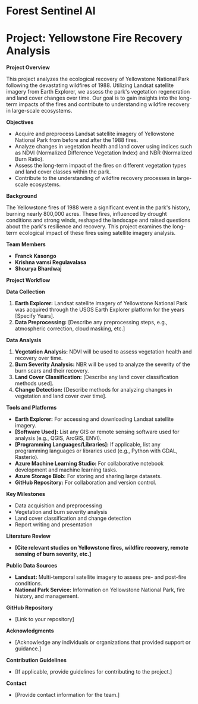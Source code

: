 # Forest Sentinel AI 

# Project: Yellowstone Fire Recovery Analysis

**Project Overview**

This project analyzes the ecological recovery of Yellowstone National Park following the devastating wildfires of 1988. Utilizing Landsat satellite imagery from Earth Explorer, we assess the park's vegetation regeneration and land cover changes over time. Our goal is to gain insights into the long-term impacts of the fires and contribute to understanding wildfire recovery in large-scale ecosystems.

**Objectives**

* Acquire and preprocess Landsat satellite imagery of Yellowstone National Park from before and after the 1988 fires.
* Analyze changes in vegetation health and land cover using indices such as NDVI (Normalized Difference Vegetation Index) and NBR (Normalized Burn Ratio).
* Assess the long-term impact of the fires on different vegetation types and land cover classes within the park.
* Contribute to the understanding of wildfire recovery processes in large-scale ecosystems.

**Background**

The Yellowstone fires of 1988 were a significant event in the park's history, burning nearly 800,000 acres. These fires, influenced by drought conditions and strong winds,  reshaped the landscape and raised questions about the park's resilience and recovery. This project examines the long-term ecological impact of these fires using satellite imagery analysis.

**Team Members**

* **Franck Kasongo** 
* **Krishna vamsi Regulavalasa** 
* **Shourya Bhardwaj** 

**Project Workflow**

**Data Collection**

1. **Earth Explorer:** Landsat satellite imagery of Yellowstone National Park was acquired through the USGS Earth Explorer platform for the years [Specify Years].
2. **Data Preprocessing:**  [Describe any preprocessing steps, e.g., atmospheric correction, cloud masking, etc.]

**Data Analysis**

1. **Vegetation Analysis:**  NDVI will be used to assess vegetation health and recovery over time.
2. **Burn Severity Analysis:** NBR will be used to analyze the severity of the burn scars and their recovery.
3. **Land Cover Classification:**  [Describe any land cover classification methods used].
4. **Change Detection:**  [Describe methods for analyzing changes in vegetation and land cover over time].

**Tools and Platforms**

* **Earth Explorer:** For accessing and downloading Landsat satellite imagery.
* **[Software Used]:**  List any GIS or remote sensing software used for analysis (e.g., QGIS, ArcGIS, ENVI).
* **[Programming Languages/Libraries]:** If applicable, list any programming languages or libraries used (e.g., Python with GDAL, Rasterio).
* **Azure Machine Learning Studio:** For collaborative notebook development and machine learning tasks.
* **Azure Storage Blob:** For storing and sharing large datasets.
* **GitHub Repository:** For collaboration and version control.

**Key Milestones**

* Data acquisition and preprocessing
* Vegetation and burn severity analysis
* Land cover classification and change detection
* Report writing and presentation

**Literature Review**

* **[Cite relevant studies on Yellowstone fires, wildfire recovery, remote sensing of burn severity, etc.]**

**Public Data Sources**

* **Landsat:** Multi-temporal satellite imagery to assess pre- and post-fire conditions.
* **National Park Service:** Information on Yellowstone National Park, fire history, and management.

**GitHub Repository**

* [Link to your repository]

**Acknowledgments**

* [Acknowledge any individuals or organizations that provided support or guidance.]

**Contribution Guidelines**

* [If applicable, provide guidelines for contributing to the project.]

**Contact**

* [Provide contact information for the team.]
